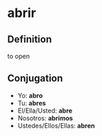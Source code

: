 # abrir

## Definition
to open

## Conjugation

- Yo: **abro**
- Tu: **abres**
- El/Ella/Usted: **abre**
- Nosotros: **abrimos**
- Ustedes/Ellos/Ellas: **abren**
